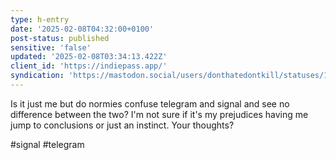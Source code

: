```yaml
---
type: h-entry
date: '2025-02-08T04:32:00+0100'
post-status: published
sensitive: 'false'
updated: '2025-02-08T03:34:13.422Z'
client_id: 'https://indiepass.app/'
syndication: 'https://mastodon.social/users/donthatedontkill/statuses/113966162709474863'
---
```

Is it just me but do normies confuse telegram and signal and see no difference between the two? I'm not sure if it's my prejudices having me jump to conclusions or just an instinct. Your thoughts? 

#signal #telegram
